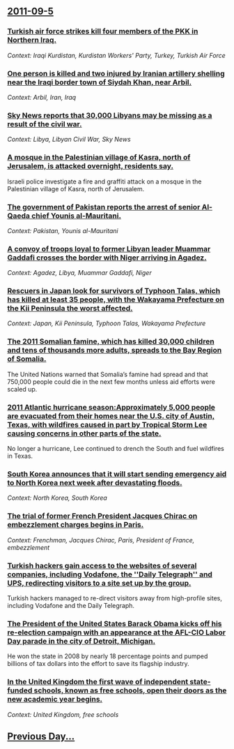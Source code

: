 ## [2011-09-5](/news/2011/09/5/index.md)

### [Turkish air force strikes kill four members of the PKK in Northern Iraq. ](/news/2011/09/5/turkish-air-force-strikes-kill-four-members-of-the-pkk-in-northern-iraq.md)
_Context: Iraqi Kurdistan, Kurdistan Workers' Party, Turkey, Turkish Air Force_

### [One person is killed and two injured by Iranian artillery shelling near the Iraqi border town of Siydah Khan, near Arbil. ](/news/2011/09/5/one-person-is-killed-and-two-injured-by-iranian-artillery-shelling-near-the-iraqi-border-town-of-siydah-khan-near-arbil.md)
_Context: Arbil, Iran, Iraq_

### [Sky News reports that 30,000 Libyans may be missing as a result of the civil war. ](/news/2011/09/5/sky-news-reports-that-30-000-libyans-may-be-missing-as-a-result-of-the-civil-war.md)
_Context: Libya, Libyan Civil War, Sky News_

### [A mosque in the Palestinian village of Kasra, north of Jerusalem, is attacked overnight, residents say. ](/news/2011/09/5/a-mosque-in-the-palestinian-village-of-kasra-north-of-jerusalem-is-attacked-overnight-residents-say.md)
Israeli police investigate a fire and graffiti attack on a mosque in the Palestinian village of Kasra, north of Jerusalem.

### [The government of Pakistan reports the arrest of senior Al-Qaeda chief Younis al-Mauritani. ](/news/2011/09/5/the-government-of-pakistan-reports-the-arrest-of-senior-al-qaeda-chief-younis-al-mauritani.md)
_Context: Pakistan, Younis al-Mauritani_

### [A convoy of troops loyal to former Libyan leader Muammar Gaddafi crosses the border with Niger arriving in Agadez. ](/news/2011/09/5/a-convoy-of-troops-loyal-to-former-libyan-leader-muammar-gaddafi-crosses-the-border-with-niger-arriving-in-agadez.md)
_Context: Agadez, Libya, Muammar Gaddafi, Niger_

### [Rescuers in Japan look for survivors of Typhoon Talas, which has killed at least 35 people, with the Wakayama Prefecture on the Kii Peninsula the worst affected. ](/news/2011/09/5/rescuers-in-japan-look-for-survivors-of-typhoon-talas-which-has-killed-at-least-35-people-with-the-wakayama-prefecture-on-the-kii-peninsul.md)
_Context: Japan, Kii Peninsula, Typhoon Talas, Wakayama Prefecture_

### [The 2011 Somalian famine, which has killed 30,000 children and tens of thousands more adults, spreads to the Bay Region of Somalia. ](/news/2011/09/5/the-2011-somalian-famine-which-has-killed-30-000-children-and-tens-of-thousands-more-adults-spreads-to-the-bay-region-of-somalia.md)
The United Nations warned that Somalia’s famine had spread and that 750,000 people could die in the next few months unless aid efforts were scaled up.

### [2011 Atlantic hurricane season:Approximately 5,000 people are evacuated from their homes near the U.S. city of Austin, Texas, with wildfires caused in part by Tropical Storm Lee causing concerns in other parts of the state. ](/news/2011/09/5/2011-atlantic-hurricane-season-papproximately-5-000-people-are-evacuated-from-their-homes-near-the-u-s-city-of-austin-texas-with-wildfire.md)
No longer a hurricane, Lee continued to drench the South and fuel wildfires in Texas.

### [South Korea announces that it will start sending emergency aid to North Korea next week after devastating floods. ](/news/2011/09/5/south-korea-announces-that-it-will-start-sending-emergency-aid-to-north-korea-next-week-after-devastating-floods.md)
_Context: North Korea, South Korea_

### [The trial of former French President Jacques Chirac on embezzlement charges begins in Paris. ](/news/2011/09/5/the-trial-of-former-french-president-jacques-chirac-on-embezzlement-charges-begins-in-paris.md)
_Context: Frenchman, Jacques Chirac, Paris, President of France, embezzlement_

### [Turkish hackers gain access to the websites of several companies, including Vodafone, the ''Daily Telegraph'' and UPS, redirecting visitors to a site set up by the group. ](/news/2011/09/5/turkish-hackers-gain-access-to-the-websites-of-several-companies-including-vodafone-the-daily-telegraph-and-ups-redirecting-visitors.md)
Turkish hackers managed to re-direct visitors away from high-profile sites, including Vodafone and the Daily Telegraph.

### [The President of the United States Barack Obama kicks off his re-election campaign with an appearance at the AFL-CIO Labor Day parade in the city of Detroit, Michigan. ](/news/2011/09/5/the-president-of-the-united-states-barack-obama-kicks-off-his-re-election-campaign-with-an-appearance-at-the-afl-cio-labor-day-parade-in-the.md)
He won the state in 2008 by nearly 18 percentage points and pumped billions of tax dollars into the effort to save its flagship industry.

### [In the United Kingdom the first wave of independent state-funded schools, known as free schools, open their doors as the new academic year begins. ](/news/2011/09/5/in-the-united-kingdom-the-first-wave-of-independent-state-funded-schools-known-as-free-schools-open-their-doors-as-the-new-academic-year-b.md)
_Context: United Kingdom, free schools_

## [Previous Day...](/news/2011/09/4/index.md)

